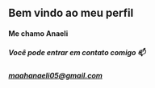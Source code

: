 ## Bem vindo ao meu perfil
#### Me chamo Anaeli
##### Você pode entrar em contato comigo 📫
##### maahanaeli05@gmail.com